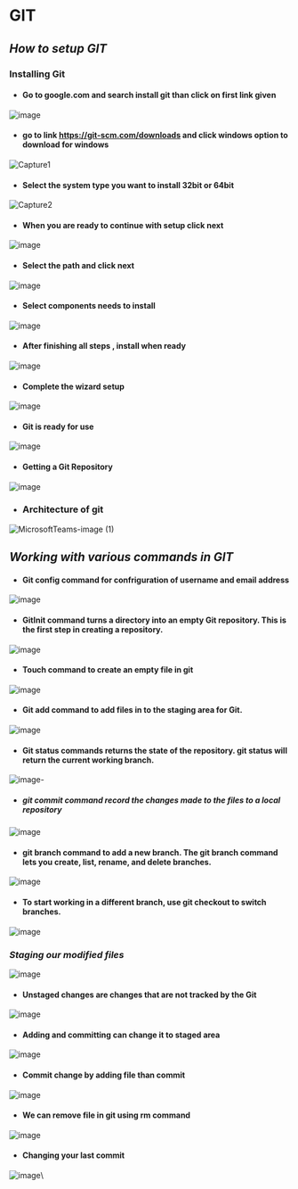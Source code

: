 # GIT
## *How to setup GIT* 
 ### Installing Git 
- #### Go to google.com and search install git than click on first link given 
![image](https://user-images.githubusercontent.com/103022040/162666314-24a033eb-560f-4ca7-b543-26e6ad8cf90a.png)
- #### go to link https://git-scm.com/downloads and click windows option to download for windows
![Capture1](https://user-images.githubusercontent.com/103022040/162666704-92f6a2b1-9c1f-41d3-90a4-4a91763c4156.PNG)
- #### Select the system type you want to install 32bit or 64bit
![Capture2](https://user-images.githubusercontent.com/103022040/162667091-80851cc6-c119-4fdd-99d8-484fb0e1e284.PNG)
- #### When you are ready to continue with setup click next
![image](https://user-images.githubusercontent.com/103022040/162667476-3a1c311a-a3e6-49d9-b444-5ff80346c857.png)
- #### Select the path and click next
![image](https://user-images.githubusercontent.com/103022040/162667645-a7ed3efe-3456-44c7-8340-40748b65eefd.png)
- #### Select components needs to install 
![image](https://user-images.githubusercontent.com/103022040/162667963-6bfaece3-15c6-4fcf-8a89-e499d6ac1393.png)
- #### After finishing all steps , install when ready
![image](https://user-images.githubusercontent.com/103022040/162668390-400f2a1d-66e9-4ec3-b66f-aa8ea1314759.png)
- #### Complete the wizard setup 
![image](https://user-images.githubusercontent.com/103022040/162668493-3437d7cd-29a3-4d30-87d4-927b6b67d22a.png)
- #### Git is ready for use
![image](https://user-images.githubusercontent.com/103022040/162668950-85f63b26-a832-4fe9-89bb-13e0cd286bd6.png)
- #### Getting a Git Repository
![image](https://user-images.githubusercontent.com/103022040/162670030-1c0bab38-2ebd-4b79-87b7-6ace9fbde566.png)
- ### Architecture of git
![MicrosoftTeams-image (1)](https://user-images.githubusercontent.com/103022040/162670654-11839646-2480-4ac2-aaa2-3206f506f6c2.png)
## *Working with various commands in GIT* 
- #### Git config command for confriguration of username and email address
![image](https://user-images.githubusercontent.com/103022040/162672236-340997bc-dc0b-4f12-8959-89cc6613ff82.png)
- #### GitInit command turns a directory into an empty Git repository. This is the first step in creating a repository.
![image](https://user-images.githubusercontent.com/103022040/162672895-11ea242b-245d-4042-8fbb-7a317aa4dc14.png)
- #### Touch command to create an empty file in git
![image](https://user-images.githubusercontent.com/103022040/162673699-128cf72a-11b9-41b4-b0c7-e7e1650a37aa.png)
- #### Git add command to add files in to the staging area for Git.
![image](https://user-images.githubusercontent.com/103022040/162673895-96f5621c-b670-4ac0-9c17-9a33532e8501.png)
 - #### Git status commands returns the state of the repository. git status will return the current working branch. 
 ![image](https://user-images.githubusercontent.com/103022040/162674660-11529647-8b02-4518-a848-b19d1b8aa2b2.png)-
- ##### git commit command record the changes made to the files to a local repository
 ![image](https://user-images.githubusercontent.com/103022040/162675641-0c2d194f-fd80-4fc8-b1ca-5c754ff79d11.png)
- #### git branch command to add a new branch. The git branch command lets you create, list, rename, and delete branches.
![image](https://user-images.githubusercontent.com/103022040/162676619-df677c7f-501d-4a77-a6f5-a6ca75200c94.png)
- #### To start working in a different branch, use git checkout to switch branches.
![image](https://user-images.githubusercontent.com/103022040/162677825-79f02b04-15da-4789-b730-db7ccece891e.png)
### *Staging our modified files*
![image](https://user-images.githubusercontent.com/103022040/162685854-d41ed7c5-8fa8-457a-a05b-5060d794a4c7.png)
- #### Unstaged changes are changes that are not tracked by the Git
![image](https://user-images.githubusercontent.com/103022040/162699705-93cf9365-c839-4e0a-b964-cae9f4921cf5.png)
- #### Adding and committing can change it to staged area
![image](https://user-images.githubusercontent.com/103022040/162700902-fe6e7870-7e30-470b-9157-47e51c2c575f.png)
- #### Commit change by adding file than commit
![image](https://user-images.githubusercontent.com/103022040/162705833-cb066b95-6933-4ff1-ab14-1fa9307789b2.png)
- #### We can remove file in git using rm command
![image](https://user-images.githubusercontent.com/103022040/162706854-9a59e4db-c6e2-4b5a-907d-e9c375329c3c.png)
- #### Changing your last commit
![image](https://user-images.githubusercontent.com/103022040/162711246-9c8348c0-e025-4437-b97f-710d9f3aa005.png)\



